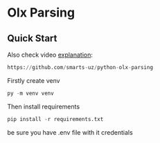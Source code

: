 # Olx Parsing 

## Quick Start



Also check video [explanation]():





```python
https://github.com/smarts-uz/python-olx-parsing
```
 Firstly create venv 
 ```python
py -m venv venv
```
 Then install requirements
```python
pip install -r requirements.txt
```
be sure you have .env file with it credentials

[//]: # (## Parser)

[//]: # (This command, given an ID, will parse all Club Players of that ID from the database  )

[//]: # (```python)

[//]: # (py your_script.py ID)

[//]: # (```)

[//]: # (Example:  "py main.py 132 ")











